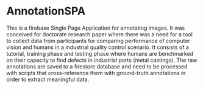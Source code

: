 # AnnotationSPA

This is a firebase Single Page Application for annotating images. It was conceived for doctorate research paper where there was a need for a tool to collect data from participants for comparing performance of computer vision and humans in a industrial quality control scenario. It consists of a tutorial, training phase and testing phase where humans are benchmarked on their capacity to find defects in industrial parts (metal castings). The raw annotations are saved to a firestore database and need to be processed with scripts that cross-reference them with ground-truth annotations in order to extract meaningful data.
